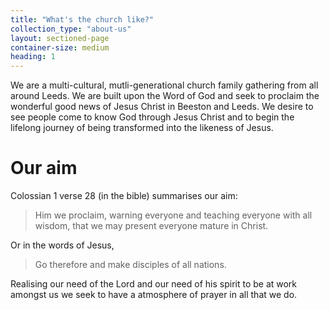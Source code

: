 ```yaml
---
title: "What's the church like?"
collection_type: "about-us"
layout: sectioned-page
container-size: medium
heading: 1
---
```


We are a multi-cultural, mutli-generational church family gathering from all around Leeds. We are built upon the Word of God and seek to proclaim the wonderful good news of Jesus Christ in Beeston and Leeds. We desire to see people come to know God through Jesus Christ and to begin the lifelong journey of being transformed into the likeness of Jesus.

# Our aim
Colossian 1 verse 28 (in the bible) summarises our aim: 
> <i class='fa fa-quote-left'></i> Him we proclaim, warning everyone and teaching everyone with all wisdom, that we may present everyone mature in Christ. <i class='fa fa-quote-right'></i>

Or in the words of Jesus, 
> <i class='fa fa-quote-left'></i> Go therefore and make disciples of all nations. <i class='fa fa-quote-right'></i>

Realising our need of the Lord and our need of his spirit to be at work amongst us we seek to have a atmosphere of prayer in all that we do.
